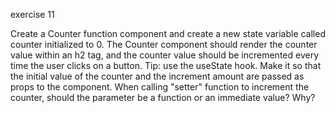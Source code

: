 exercise 11

Create a Counter function component and create a new state variable called counter initialized to 0. The Counter component should render the counter value within an h2 tag, and the counter value should be incremented every time the user clicks on a button.
Tip: use the useState hook. Make it so that the initial value of the counter and the increment amount are passed as props to the component. When calling "setter" function to increment the counter, should the parameter be a function or an immediate value? Why?